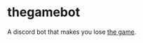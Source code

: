 # thegamebot

A discord bot that makes you lose [the game](https://en.wikipedia.org/wiki/The_Game_(mind_game)).
